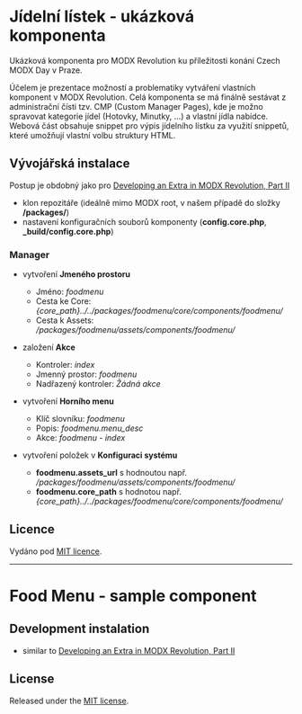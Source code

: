 # Jídelní lístek - ukázková komponenta

Ukázková komponenta pro MODX Revolution ku příležitosti konání Czech MODX Day v Praze.

Účelem je prezentace možností a problematiky vytváření vlastních komponent v MODX Revolution. Celá komponenta se má finálně sestávat z administrační čísti tzv. CMP (Custom Manager Pages), kde je možno spravovat kategorie jídel (Hotovky, Minutky, ...) a vlastní jídla nabídce. Webová část obsahuje snippet pro výpis jídelního lístku za využití snippetů, které umožňují vlastní volbu struktury HTML.

## Vývojářská instalace ##
Postup je obdobný jako pro [Developing an Extra in MODX Revolution, Part II](http://rtfm.modx.com/display/revolution20/Developing+an+Extra+in+MODX+Revolution%2C+Part+II)

- klon repozitáře (ideálně mimo MODX root, v našem případě do složky **/packages/**)
- nastavení konfiguračních souborů komponenty (**config.core.php**, **_build/config.core.php**)

### Manager ###
- vytvoření **Jmeného prostoru**
    - Jméno: *foodmenu*
    - Cesta ke Core: *{core_path}../../packages/foodmenu/core/components/foodmenu/*
    - Cesta k Assets: */packages/foodmenu/assets/components/foodmenu/*

- založení **Akce**
    - Kontroler: *index*
    - Jmenný prostor: *foodmenu*
    - Nadřazený kontroler: *Žádná akce*

- vytvoření **Horního menu**
    - Klíč slovníku: *foodmenu*
    - Popis: *foodmenu.menu_desc*
    - Akce: *foodmenu - index*

- vytvoření položek v **Konfiguraci systému**
    - **foodmenu.assets_url** s hodnoutou např. */packages/foodmenu/assets/components/foodmenu/*
    - **foodmenu.core_path** s hodnotou např. *{core_path}../../packages/foodmenu/core/components/foodmenu/*


## Licence ##

Vydáno pod [MIT licence](http://www.opensource.org/licenses/mit-license.php).

----------

# Food Menu - sample component

## Development instalation ##
- similar to [Developing an Extra in MODX Revolution, Part II](http://rtfm.modx.com/display/revolution20/Developing+an+Extra+in+MODX+Revolution%2C+Part+II)

## License ##

Released under the [MIT license](http://www.opensource.org/licenses/mit-license.php).
